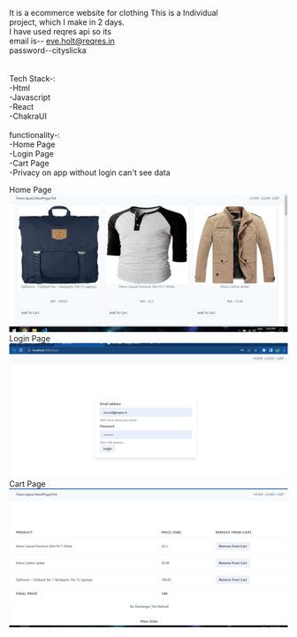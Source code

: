 
It is a ecommerce website for clothing This is a Individual<br/>
project, which I make in 2 days.
<br/>
I have used reqres api so its<br/>
email is-- eve.holt@reqres.in
<br/>
password--cityslicka
<br/>
<br/>
<br/>
Tech Stack-:<br/>
-Html<br/>
-Javascript<br/>
-React<br/>
-ChakraUI<br/>
<br/>
functionality-:<br/>
-Home Page<br/>
-Login Page<br/>
-Cart Page<br/>
-Privacy on app without login can't see data<br/>



Home Page
<img src="./homepage.png"/>
Login Page
<img src="./login.png"/>
Cart Page
<img src="./Cartpage.png"/>

